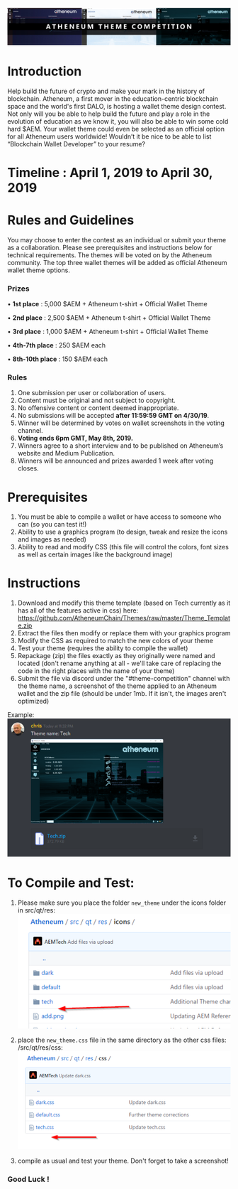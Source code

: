 ![Image ThemeComp](https://github.com/AtheneumChain/Themes/raw/master/images/themecomp.jpg) </br>

# Introduction
Help build the future of crypto and make your mark in the history of blockchain. Atheneum, a first mover in the education-centric blockchain space and the world's first DALO, is hosting a wallet theme design contest. Not only will you be able to help build the future and play a role in the evolution of education as we know it, you will also be able to win some cold hard $AEM. Your wallet theme could even be selected as an official option for all Atheneum users worldwide! Wouldn’t it be nice to be able to list “Blockchain Wallet Developer” to your resume?

# Timeline : April 1, 2019 to April 30, 2019

# Rules and Guidelines
You may choose to enter the contest as an individual or submit your theme as a collaboration. Please see prerequisites and instructions below for technical requirements. The themes will be voted on by the Atheneum community. The top three wallet themes will be added as official Atheneum wallet theme options.

### Prizes
• **1st place** : 5,000 $AEM + Atheneum t-shirt + Official Wallet Theme

• **2nd place** : 2,500 $AEM + Atheneum t-shirt + Official Wallet Theme

• **3rd place** : 1,000 $AEM + Atheneum t-shirt + Official Wallet Theme

• **4th-7th place** : 250 $AEM each

• **8th-10th place** : 150 $AEM each

### Rules

1. One submission per user or collaboration of users.
2. Content must be original and not subject to copyright.
3. No offensive content or content deemed inappropriate.
4. No submissions will be accepted **after 11:59:59 GMT on 4/30/19**.
5. Winner will be determined by votes on wallet screenshots in the voting channel.
6. **Voting ends 6pm GMT, May 8th, 2019.**
7. Winners agree to a short interview and to be published on Atheneum’s website and Medium Publication.
8. Winners will be announced and prizes awarded 1 week after voting closes.


# Prerequisites
1. You must be able to compile a wallet or have access to someone who can (so you can test it!)
2. Ability to use a graphics program (to design, tweak and resize the icons and images as needed)
3. Ability to read and modify CSS (this file will control the colors, font sizes as well as certain images like the background image)

# Instructions
1. Download and modify this theme template (based on Tech currently as it has all of the features active in css) here:
https://github.com/AtheneumChain/Themes/raw/master/Theme_Template.zip
2. Extract the files then modify or replace them with your graphics program
3. Modify the CSS as required to match the new colors of your theme
4. Test your theme (requires the ability to compile the wallet)
5. Repackage (zip) the files exactly as they originally were named and located (don't rename anything at all - we'll take care of replacing the code in the right places with the name of your theme)
6. Submit the file via discord under the "#theme-competition" channel with the theme name, a screenshot of the theme applied to an Atheneum wallet and the zip file (should be under 1mb. If it isn't, the images aren't optimized)

Example:<br/>
![Image uploaded](https://github.com/AtheneumChain/Themes/raw/master/images/uploaded.png) </br>


# To Compile and Test:

1. Please make sure you place the folder ` new_theme ` under the icons folder in src/qt/res:
![Image placehere](https://github.com/AtheneumChain/Themes/raw/master/savehere.png) </br>

2. place the ` new_theme.css ` file in the same directory as the other css files: /src/qt/res/css:
![Image savecss](https://github.com/AtheneumChain/Themes/raw/master/savecss.png) </br>

3. compile as usual and test your theme. Don't forget to take a screenshot!

### Good Luck !
